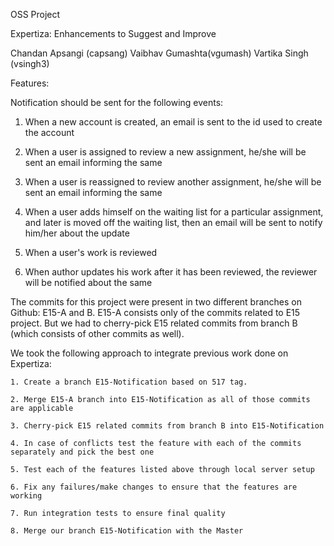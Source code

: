 OSS Project

Expertiza: Enhancements to Suggest and Improve

Chandan Apsangi (capsang)
Vaibhav Gumashta(vgumash)
Vartika Singh (vsingh3)

Features:

Notification should be sent for the following events:

   1. When a new account is created, an email is sent to the id used to create the account

   2. When a user is assigned to review a new assignment, he/she will be sent an email informing the same

   3. When a user is reassigned to review another assignment, he/she will be sent an email informing the same

   4. When a user adds himself on the waiting list for a particular assignment, and later is moved off the waiting list, then an email will be sent to notify him/her about the update

   5. When a user's work is reviewed

   6. When author updates his work after it has been reviewed, the reviewer will be notified about the same


The commits for this project were present in two different branches on Github: E15-A and B. E15-A consists only of the commits related to E15 project. But we had to cherry-pick E15 related commits from branch B (which consists of other commits as well).

We took the following approach to integrate previous work done on Expertiza:

    1. Create a branch E15-Notification based on 517 tag.

    2. Merge E15-A branch into E15-Notification as all of those commits are applicable

    3. Cherry-pick E15 related commits from branch B into E15-Notification

    4. In case of conflicts test the feature with each of the commits separately and pick the best one

    5. Test each of the features listed above through local server setup

    6. Fix any failures/make changes to ensure that the features are working

    7. Run integration tests to ensure final quality

    8. Merge our branch E15-Notification with the Master
